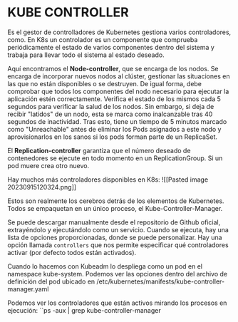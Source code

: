 # KUBE CONTROLLER
Es el gestor de controlladores de Kubernetes gestiona varios controladores, como.
En K8s un controlador es un componente que comprueba periódicamente el estado de varios componentes dentro del sistema y trabaja para llevar todo el sistema al estado deseado. 

Aquí encontramos el **Node-controller**, que se encarga de los nodos. Se encarga de incorporar nuevos nodos al clúster, gestionar las situaciones en las que no están disponibles o se destruyen. De igual forma, debe comprobar que todos los componentes del nodo necesario para ejecutar la aplicación estén correctamente. Verifica el estado de los mismos cada 5 segundos para verificar la salud de los nodos. 
Sin embargo, si deja de recibir "latidos" de un nodo, esta se marca como inalcanzable tras 40 segundos de inactividad. Tras esto, tiene un tiempo de 5 minutos marcado como "Unreachable" antes de eliminar los Pods asignados a este nodo y aprovisionarlos en los sanos si los pods forman parte de un ReplicaSet. 

El **Replication-controller** garantiza que el número deseado de contenedores se ejecute en todo momento en un ReplicationGroup. Si un pod muere crea otro nuevo.

Hay muchos más controladores disponibles en K8s:
![[Pasted image 20230915120324.png]]

Estos son realmente los cerebros detrás de los elementos de Kubernetes. Todos se empaquetan en un único proceso, el Kube-Controller-Manager.

Se puede descargar manualmente desde el repositorio de Github oficial, extrayéndolo y ejecutándolo como un servicio. Cuando se ejecuta, hay una lista de opciones proporcionadas, donde se puede personalizar.  Hay una opción llamada ``controllers`` que nos permite especificar qué controladores activar (por defecto todos están activados). 

Cuando lo hacemos con Kubeadm lo despliega como un pod en el namespace kube-system.  Podemos ver las opciones dentro del archivo de definición del pod ubicado en /etc/kubernetes/manifests/kube-controller-manager.yaml

Podemos ver los controladores que están activos mirando los procesos en ejecución:
``ps -aux | grep kube-controller-manager


